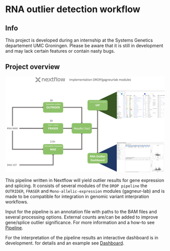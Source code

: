 # RNA outlier detection workflow

## Info
This project is developed during an internship at the Systems Genetics departement UMC Groningen. Please be aware that it is still in development and may lack certain features or contain nasty bugs. 

## Project overview
![pipeline overview](flowchart_example_pipeline_analysis.png)

This pipeline written in Nextflow will yield outlier results for gene expression and splicing. It consists of several modules of the `DROP pipeline` the `OUTRIDER`, `FRASER` and `Mono-allelic-expression` modules (gagneur-lab) and is made to be compatible for integration in genomic variant interpration workflows.

Input for the pipeline is an annotation file with paths to the BAM files and several processing options. External counts are/can be added to improve gene/splice outlier significance.
For more information and a how-to see [Pipeline](pipeline.md).

For the interpretation of the pipeline results an interactive dashboard is in development.
for details and an example see [Dashboard](dashboard.md).

